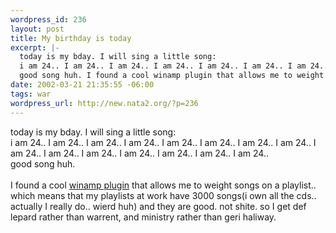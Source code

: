 ```yaml
--- 
wordpress_id: 236
layout: post
title: My birthday is today
excerpt: |-
  today is my bday. I will sing a little song:
  i am 24.. I am 24.. I am 24.. I am 24.. I am 24.. I am 24.. I am 24.. I am 24.. I am 24.. I am 24.. I am 24.. I am 24.. I am 24.. I am 24.. I am 24.. 
  good song huh. I found a cool winamp plugin that allows me to weight songs on a playlist.. which means that my playlists at work have 30...
date: 2002-03-21 21:35:55 -06:00
tags: war
wordpress_url: http://new.nata2.org/?p=236
---
```

today is my bday. I will sing a little song:<br/>
i am 24.. I am 24.. I am 24.. I am 24.. I am 24.. I am 24.. I am 24.. I am 24.. I am 24.. I am 24.. I am 24.. I am 24.. I am 24.. I am 24.. I am 24.. <br/>
good song huh. <br/><br/>I found a cool <a href="i am 24.. I am 24.. I am 24.. ">winamp plugin</a> that allows me to weight songs on a playlist.. which means that my playlists at work have 3000 songs(i own all the cds.. actually I really do.. wierd huh) and they are good. not shite. so I get def lepard rather than warrent, and ministry rather than geri haliway. <br/>
